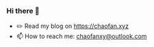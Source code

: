 ### Hi there 👋

- ✏️ Read my blog on https://chaofan.xyz
- 📫 How to reach me: chaofanxy@outlook.com
